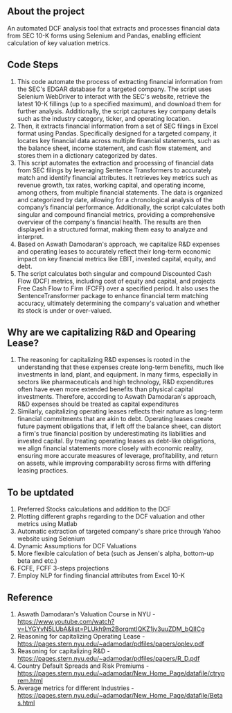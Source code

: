 ## About the project
An automated DCF analysis tool that extracts and processes financial data from SEC 10-K forms using Selenium and Pandas, enabling efficient calculation of key valuation metrics.

## Code Steps
1. This code automate the process of extracting financial information from the SEC's EDGAR database for a targeted company. The script uses Selenium WebDriver to interact with the SEC's website, retrieve the latest 10-K fillings (up to a specified maximum), and download them for further analysis. Additionally, the script captures key company details such as the industry category, ticker, and operating location.
2. Then, it extracts financial information from a set of SEC filings in Excel format using Pandas. Specifically designed for a targeted company, it locates key financial data across multiple financial statements, such as the balance sheet, income statement, and cash flow statement, and stores them in a dictionary categorized by dates.
3. This script automates the extraction and processing of financial data from SEC filings by leveraging Sentence Transformers to accurately match and identify financial attributes. It retrieves key metrics such as revenue growth, tax rates, working capital, and operating income, among others, from multiple financial statements. The data is organized and categorized by date, allowing for a chronological analysis of the company’s financial performance. Additionally, the script calculates both singular and compound financial metrics, providing a comprehensive overview of the company's financial health. The results are then displayed in a structured format, making them easy to analyze and interpret.
4. Based on Aswath Damodaran's approach, we capitalize R&D expenses and operating leases to accurately reflect their long-term economic impact on key financial metrics like EBIT, invested capital, equity, and debt.
5. The script calculates both singular and compound Discounted Cash Flow (DCF) metrics, including cost of equity and capital, and projects Free Cash Flow to Firm (FCFF) over a specified period. It also uses the SentenceTransformer package to enhance financial term matching accuracy, ultimately determining the company's valuation and whether its stock is under or over-valued.

## Why are we capitalizing R&D and Opearing Lease?
1. The reasoning for capitalizing R&D expenses is rooted in the understanding that these expenses create long-term benefits, much like investments in land, plant, and equipment. In many firms, especially in sectors like pharmaceuticals and high technology, R&D expenditures often have even more extended benefits than physical capital investments. Therefore, according to Aswath Damodaran's approach, R&D expenses should be treated as capital expenditures
2. Similarly, capitalizing operating leases reflects their nature as long-term financial commitments that are akin to debt. Operating leases create future payment obligations that, if left off the balance sheet, can distort a firm's true financial position by underestimating its liabilities and invested capital. By treating operating leases as debt-like obligations, we align financial statements more closely with economic reality, ensuring more accurate measures of leverage, profitability, and return on assets, while improving comparability across firms with differing leasing practices.

## To be uptdated
1. Preferred Stocks calculations and addition to the DCF 
2. Plotting different graphs regarding to the DCF valuation and other metrics using Matlab
3. Automatic extraction of targeted company's share price through Yahoo website using Selenium
4. Dynamic Assumptions for DCF Valuations
5. More flexible calculation of beta (such as Jensen's alpha, bottom-up beta and etc.)
6. FCFE, FCFF 3-steps projections
7. Employ NLP for finding financial attributes from Excel 10-K

## Reference
1. Aswath Damodaran's Valuation Course in NYU - https://www.youtube.com/watch?v=LYGYvN5LUbA&list=PLUkh9m2BorqmtIQKZ1jv3uuZDM_bQIICg
2. Reasoning for capitalizing Operating Lease - https://pages.stern.nyu.edu/~adamodar/pdfiles/papers/oplev.pdf
3. Reasoning for capitalizing R&D - https://pages.stern.nyu.edu/~adamodar/pdfiles/papers/R_D.pdf
4. Country Default Spreads and Risk Premiums - https://pages.stern.nyu.edu/~adamodar/New_Home_Page/datafile/ctryprem.html
5. Average metrics for different Industries - https://pages.stern.nyu.edu/~adamodar/New_Home_Page/datafile/Betas.html
